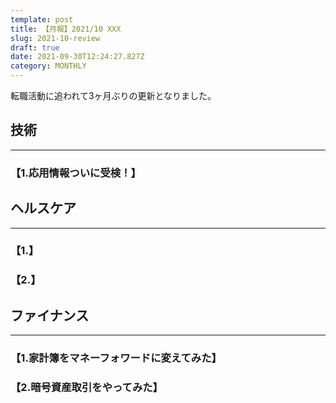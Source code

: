 ```yaml
---
template: post
title: 【月報】2021/10 XXX
slug: 2021-10-review
draft: true
date: 2021-09-30T12:24:27.827Z
category: MONTHLY
---
```

転職活動に追われて3ヶ月ぶりの更新となりました。  

## 技術

- - -

### 【1.応用情報ついに受検！】  


## ヘルスケア

- - -

### 【1.】


### 【2.】
 

## ファイナンス

- - -

### 【1.家計簿をマネーフォワードに変えてみた】

### 【2.暗号資産取引をやってみた】